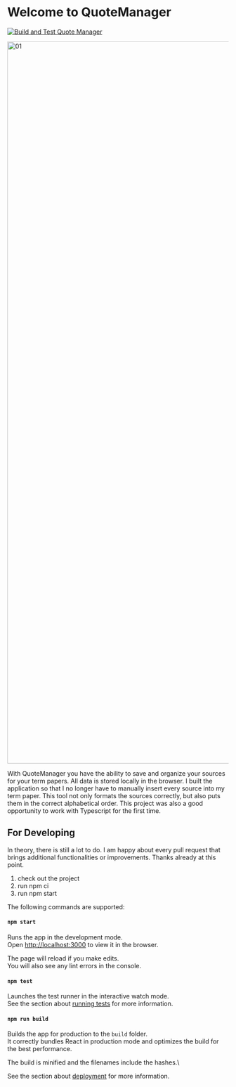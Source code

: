 # Welcome to QuoteManager

[![Build and Test Quote Manager](https://github.com/devfle/quote-manager/actions/workflows/build-and-test.yml/badge.svg?branch=master&event=push)](https://github.com/devfle/quote-manager/actions/workflows/build-and-test.yml)

<img width="1644" alt="01" src="https://user-images.githubusercontent.com/52854338/176167416-c738c060-b3c1-4bca-87d9-bb862dacfe8c.png">

With QuoteManager you have the ability to save and organize your sources for your term papers. All data is stored locally in the browser. I built the application so that I no longer have to manually insert every source into my term paper. This tool not only formats the sources correctly, but also puts them in the correct alphabetical order. This project was also a good opportunity to work with Typescript for the first time.

## For Developing

In theory, there is still a lot to do. I am happy about every pull request that brings additional functionalities or improvements. Thanks already at this point.

1. check out the project
2. run npm ci
3. run npm start

The following commands are supported:

#### `npm start`

Runs the app in the development mode.\
Open [http://localhost:3000](http://localhost:3000) to view it in the browser.

The page will reload if you make edits.\
You will also see any lint errors in the console.

#### `npm test`

Launches the test runner in the interactive watch mode.\
See the section about [running tests](https://facebook.github.io/create-react-app/docs/running-tests) for more information.

#### `npm run build`

Builds the app for production to the `build` folder.\
It correctly bundles React in production mode and optimizes the build for the best performance.

The build is minified and the filenames include the hashes.\

See the section about [deployment](https://facebook.github.io/create-react-app/docs/deployment) for more information.
